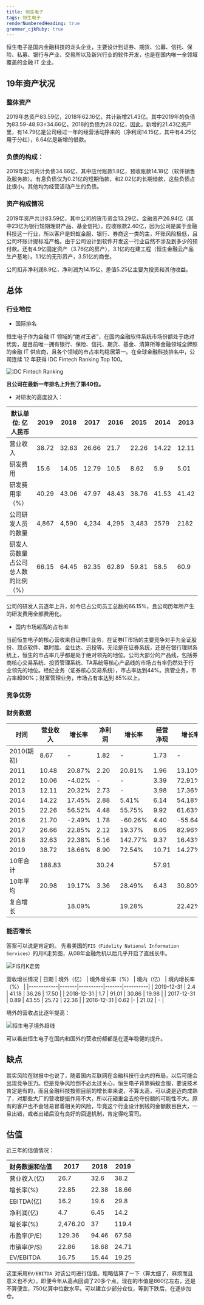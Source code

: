 ```yaml
---
title: 恒生电子 
tags: 恒生电子
renderNumberedHeading: true
grammar_cjkRuby: true
---
```


恒生电子是国内金融科技的龙头企业，主要设计到证券、期货、公募、信托、保险、私募、银行与产业、交易所以及新兴行业的软件开发，也是在国内唯一全领域覆盖的金融 IT 企业。

##  19年资产状况

###  整体资产
  2019年总资产83.59亿，2018年62.16亿，共计新增21.43亿。其中2019年的负债为83.59-48.93=34.66亿，2018的负债为28.02亿，因此，新增的21.43亿资产里，有14.79亿是公司经过一年的经营活动挣来的（净利润14.15亿，其中有4.25亿用于分红），6.64亿是新增的借款。

###  负债的构成：
2019年公司共计负债34.66亿，其中应付账款1.8亿，预收账款14.18亿（软件销售及服务款）。有息负债仅为0.21亿的短期借款，和2.02亿的长期借款，这些负债占比很小。其他均为经营活动产生的负债。  

###  资产构成情况
2019年资产共计83.59亿，其中公司的货币资金13.29亿，金融资产26.94亿（其中23亿为银行短期理财产品、基金信托）。应收账款2.40亿，因为公司是属于金融科技这一行业，所以客户是蚂蚁金服、银行、券商这一类的主，坏账风险极低，且公司坏账计提标准严格。由于公司设计到软件开发这一行业自然不涉及到多少的预付款。还有4.9亿固定资产（3.76亿的房产），3.1亿的在建工程（恒生金融云产品生产基地）。1.1亿的无形资产，3.51亿的商誉。

公司扣非净利润8.9亿，净利润为14.15亿，差值5.25亿主要为投资和其他收益。



## 总体

### 行业地位

- 国际排名

恒生电子作为金融 IT 领域的“绝对王者”，在国内金融软件系统市场份额处于绝对优势，是目前唯一拥有银行、保险、信托、期货、基金、清算所等金融领域全牌照的金融 IT 供应商，且各个领域的市占率均稳居第一。在全球金融科技排名中，公司连续 12 年获得 IDC Fintech Ranking Top 100。

![IDC Fintech Ranking](https://raw.githubusercontent.com/lnehc/report/main/images/1618214513435.png)

**且公司在最新一年排名上升到了第40位。**


- 对研发的高度投入：


| 默认单位: 亿人民币         | 2019  | 2018  | 2017  | 2016  | 2015  | 2014  | 2013  |
|--------------------|-------|-------|-------|-------|-------|-------|-------|
| 营业收入               | 38.72 | 32.63 | 26.66 | 21.7  | 22.26 | 14.22 | 12.11 |
| 研发费用               | 15.6  | 14.05 | 12.79 | 10.5  | 8.62  | 5.9   | 5.01  |
| 研发费用率（%）              | 40.29 | 43.06 | 47.97 | 48.43 | 38.76 | 41.53 | 41.42 |
| 公司研发人员的数量          | 4,867 | 4,590 | 4,234 | 4,295 | 3,483 | 2579  | 2182  |
| 研发人员数量占公司总人数的比例（%） | 66.15 | 64.45 | 62.35 | 62.89 | 59.81 | 58.5  | 60.9  |


公司的研发人员逐年上升，如今已占公司员工总数的66.15%，且公司历年所产生的研发费用全部费用化。

  - 国内市场超高的占有率

当前恒生电子的核心营收来自证券IT业务，在证券IT市场的主要竞争对手为金证股份、顶点软件、赢时胜、金仕达、迅投等。无论是在证券系统，还是在银行理财系统上，恒生的市占率几乎都是处于绝对领先的地位。公司大部分的产品线，包括券商核心交易系统、投资管理系统、TA系统等核心产品线的市场占有率仍然处于行业领先的地位。经纪业务（证券核心交易系统），市占率达到44%。资管业务，市占率超90%；财富管理业务，市场占有率达到 85%以上。



### 竞争优势

### 财务数据

| 时间       | 营业收入   | 增长率    | 净利润   | 增长率     | 经营净现  | 增长率     | 分红    | 分红率       | 市值     | 增长率     | 净资产   | 增长率    | 毛利率    | 净利率    | ROE    | PE     | PB    |
|----------|--------|--------|-------|---------|-------|---------|-------|-----------|--------|---------|-------|--------|--------|--------|--------|--------|-------|
| 2010(期初) | 8.67   | -      | 1.82  | -       | 1.73  | -       | 0.31  | 17.13%    | 126.31 | -       | 9.91  | -      | 75.30% | 25.56% | 24.34% | 62.31  | 14.36 |
| 2011     | 10.48  | 20.87% | 2.20  | 20.81%  | 1.96  | 13.10%  | 0.50  | 22.69%    | 76.35  | -39.56% | 12.18 | 22.93% | 79.61% | 25.00% | 23.04% | 37.31  | 7.29  |
| 2012     | 10.06  | -4.02% | -     | -       | 3.39  | 72.91%  | 0.62  | Infinity% | 69.92  | -8.42%  | 13.36 | 9.71%  | 79.06% | 21.10% | -      | 29.88  | 5.55  |
| 2013     | 12.11  | 20.32% | 2.73  | -       | 3.98  | 17.36%  | 0.99  | 36.24%    | 128.87 | 84.31%  | 16.50 | 23.48% | 81.84% | 28.09% | 21.73% | 55.45  | 8.90  |
| 2014     | 14.22  | 17.45% | 2.88  | 5.41%   | 6.14  | 54.18%  | 1.11  | 38.68%    | 338.31 | 162.51% | 19.16 | 16.12% | 93.68% | 24.97% | 20.32% | 132.06 | 20.27 |
| 2015     | 22.26  | 56.52% | 4.48  | 55.75%  | 9.92  | 61.63%  | 1.61  | 35.87%    | 376.68 | 11.34%  | 24.32 | 26.93% | 92.69% | 20.17% | 20.98% | 91.15  | 18.06 |
| 2016     | 21.70  | -2.49% | 1.78  | -60.26% | 4.40  | -55.64% | 0.62  | 34.71%    | 291.23 | -22.68% | 24.01 | -1.28% | 95.42% | -2.41% | 0.77%  | 71.21  | 11.87 |
| 2017     | 26.66  | 22.85% | 2.12  | 19.37%  | 8.05  | 82.96%  | 1.79  | 84.34%    | 286.66 | -1.57%  | 30.73 | 27.99% | 96.63% | 16.25% | 17.54% | 157.96 | 11.69 |
| 2018     | 32.63  | 22.38% | 5.16  | 142.77% | 9.37  | 16.43%  | 1.98  | 38.33%    | 321.14 | 12.03%  | 31.82 | 3.53%  | 97.11% | 20.79% | 19.83% | 116.89 | 11.35 |
| 2019     | 38.72  | 18.66% | 8.90  | 72.54%  | 10.71 | 14.27%  | 4.26  | 47.83%    | 624.29 | 94.40%  | 44.79 | 40.78% | 96.78% | 36.56% | 37.16% | 104.09 | 18.07 |
| 10年合计    | 188.83 |        | 30.24 |         | 57.91 |         | 13.47 |           |        |         |       |        |        |        |        |        |       |
| 10年平均    | 20.98  | 19.17% | 3.36  | 28.49%  | 6.43  | 30.80%  | 1.50  | Infinity% | 279.27 | 32.48%  | 24.10 | 18.91% | 90.31% | 21.17% | 17.93% | 88.44  | 12.56 |
| 复合增长     |        | 18.09% |       | 19.28%  |       | 22.42%  |       | 33.70%    |        | 19.43%  |       | 18.25% |



### 能否增长

答案可以说是肯定的。
先看美国的`FIS（Fidelity National Information Services）`的月K走势图，从08年金融危机以后几乎开启了直线长牛。

![FIS月K走势](https://raw.githubusercontent.com/lnehc/report/main/images/1618319393091.png)



营收增长情况
| 日期         | 境外（亿） | 境外增长率（%） | 境内（亿） | 境内增长率（%） |
|------------|-------|----------|-------|----------|
| 2019-12-31 | 2.4   | 41.18    | 36.26 | 17.50    |
| 2018-12-31 | 1.7   | 91.01    | 30.86 | 19.98    |
| 2017-12-31 | 0.89  | 43.55    | 25.72 | 22.36    |
| 2016-12-31 | 0.62  |-  | 21.02 | -  |

境外的营收占比逐年提高：

![恒生电子境外趋线](https://raw.githubusercontent.com/lnehc/report/main/images/1618220811104.png)

可以看出恒生电子在国内和国外的营收份额都是在逐年稳健的提升。


## 缺点  

  其实风险在财报中也说了，随着国内互联网在金融科技行业内的布局，以后可能会出现竞争压力。但是竞争风险倒不必太过关心，恒生电子背靠蚂蚁金服，要说技术肯定是有的，而且金融科技按照目前的增长率来说，不算太高，可以说是迈向成熟了，对那些大厂的营收提振作用不大，所以花砸重金去抢夺份额的可能性不大。原有的客户也不会轻易冒着相关的风险，毕竟这个行业设计到钱的金额数目巨大，一旦出错，或者出错后没有良好的回退机制，肯定得吃官司。  


## 估值

近三年的估值情况：

| 财务数据和估值   | 2017     | 2018  | 2019  |
|-----------|----------|-------|-------|
| 营业收入(亿)   | 26.7     | 32.6  | 38.2  |
| 增长率(%)    | 22.85    | 22.38 | 18.66 |
| EBITDA(亿) | 16.2     | 19.6  | 29.8  |
| 净利润(亿)    | 4.7      | 6.45  | 14.2  |
| 增长率(%)    | 2,476.20 | 37    | 119.4 |
| 市盈率(P/E)  | 129.36   | 94.46 | 67.58 |
| 市销率(P/S)  | 22.86    | 18.68 | 24.71 |
| EV/EBITDA | 16.75    | 15.44 | 19.25 |

这里采用`EV/EBITDA `对该公司进行估值。粗略估算了一下（算太细了，麻烦而且意义也不大），即便今年从高点回调了20多个点，现在的市值是860亿左右，还是不算便宜，750亿算中位数水平。可以建立少部分仓位，等到下跌后，在逐步加仓。 


